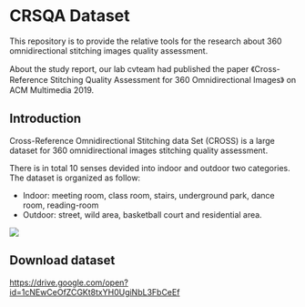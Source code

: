 # CRSQA Dataset

This repository is to provide the relative tools for the research about 360 omnidirectional stitching images quality assessment.

About the study report, our lab cvteam had published the paper 《Cross-Reference Stitching Quality Assessment for 360 Omnidirectional Images》 on ACM Multimedia 2019.

## Introduction
Cross-Reference Omnidirectional Stitching data Set (CROSS) is a large dataset for 360 omnidirectional images stitching quality assessment.

There is in total 10 senses devided into indoor and outdoor two categories. The dataset is organized as follow:
* Indoor: meeting room, class room, stairs, underground park, dance room, reading-room
* Outdoor: street, wild area, basketball court and residential area.

![](https://github.com/Kaiwen1949/CRSQA/blob/master/Images/360_0792.JPG)

## Download dataset
https://drive.google.com/open?id=1cNEwCeOfZCGKt8txYH0UgiNbL3FbCeEf
